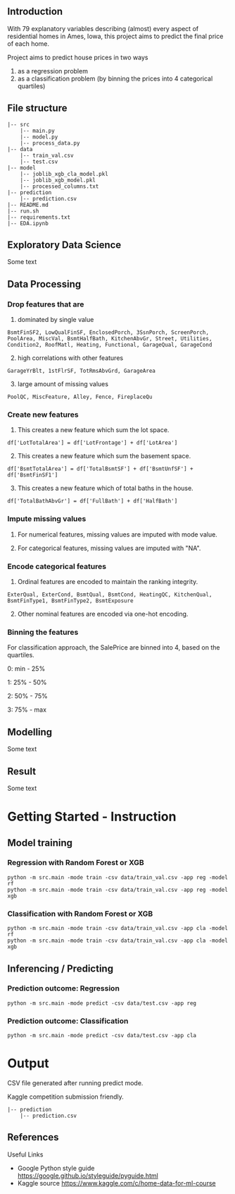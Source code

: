 ## Introduction 
With 79 explanatory variables describing (almost) every aspect of residential homes in Ames, Iowa, this project aims to predict the final price of each home.

Project aims to predict house prices in two ways
1. as a regression problem
2. as a classification problem (by binning the prices into 4 categorical quartiles)

## File structure

```
|-- src
    |-- main.py
    |-- model.py
    |-- process_data.py
|-- data
    |-- train_val.csv
    |-- test.csv 
|-- model
    |-- joblib_xgb_cla_model.pkl
    |-- joblib_xgb_model.pkl
    |-- processed_columns.txt
|-- prediction
    |-- prediction.csv
|-- README.md
|-- run.sh
|-- requirements.txt
|-- EDA.ipynb
```

## Exploratory Data Science
Some text

## Data Processing
### Drop features that are 
1. dominated by single value

```
BsmtFinSF2, LowQualFinSF, EnclosedPorch, 3SsnPorch, ScreenPorch, PoolArea, MiscVal, BsmtHalfBath, KitchenAbvGr, Street, Utilities, Condition2, RoofMatl, Heating, Functional, GarageQual, GarageCond 
```
2. high correlations with other features
```
GarageYrBlt, 1stFlrSF, TotRmsAbvGrd, GarageArea
```

3. large amount of missing values
```
PoolQC, MiscFeature, Alley, Fence, FireplaceQu
```

### Create new features
1. This creates a new feature which sum the lot space.
```
df['LotTotalArea'] = df['LotFrontage'] + df['LotArea']
```
2. This creates a new feature which sum the basement space.
```
df['BsmtTotalArea'] = df['TotalBsmtSF'] + df['BsmtUnfSF'] + df['BsmtFinSF1']
```
3. This creates a new feature which of total baths in the house.
```
df['TotalBathAbvGr'] = df['FullBath'] + df['HalfBath']
```

### Impute missing values
1. For numerical features, missing values are imputed with mode value.

2. For categorical features, missing values are imputed with "NA".

### Encode categorical features
1. Ordinal features are encoded to maintain the ranking integrity.

```
ExterQual, ExterCond, BsmtQual, BsmtCond, HeatingQC, KitchenQual, BsmtFinType1, BsmtFinType2, BsmtExposure
```

2. Other nominal features are encoded via one-hot encoding.  

### Binning the features
For classification approach, the SalePrice are binned into 4, based on the quartiles. 

0: min - 25%

1: 25% - 50%

2: 50% - 75%

3: 75% - max


## Modelling
Some text

## Result
Some text

# Getting Started - Instruction
## Model training
### Regression with Random Forest or XGB
```
python -m src.main -mode train -csv data/train_val.csv -app reg -model rf 
python -m src.main -mode train -csv data/train_val.csv -app reg -model xgb
```
### Classification with Random Forest or XGB
```
python -m src.main -mode train -csv data/train_val.csv -app cla -model rf 
python -m src.main -mode train -csv data/train_val.csv -app cla -model xgb
```

## Inferencing / Predicting
### Prediction outcome: Regression
```
python -m src.main -mode predict -csv data/test.csv -app reg
```
### Prediction outcome: Classification
```
python -m src.main -mode predict -csv data/test.csv -app cla
```

# Output
CSV file generated after running predict mode. 

Kaggle competition submission friendly. 
```
|-- prediction
    |-- prediction.csv
```

## References
Useful Links
- Google Python style guide https://google.github.io/styleguide/pyguide.html
- Kaggle source https://www.kaggle.com/c/home-data-for-ml-course